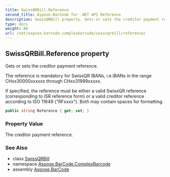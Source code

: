 ```yaml
---
title: SwissQRBill.Reference
second_title: Aspose.BarCode for .NET API Reference
description: SwissQRBill property. Gets or sets the creditor payment reference
type: docs
weight: 80
url: /net/aspose.barcode.complexbarcode/swissqrbill/reference/
---
```

## SwissQRBill.Reference property

Gets or sets the creditor payment reference.

The reference is mandatory for SwissQR IBANs, i.e.IBANs in the range CHxx30000xxxxxx through CHxx31999xxxxx.

If specified, the reference must be either a valid SwissQR reference (corresponding to ISR reference form) or a valid creditor reference according to ISO 11649 ("RFxxxx"). Both may contain spaces for formatting.

```csharp
public string Reference { get; set; }
```

### Property Value

The creditor payment reference.

### See Also

* class [SwissQRBill](../)
* namespace [Aspose.BarCode.ComplexBarcode](../../swissqrbill/)
* assembly [Aspose.BarCode](../../../)



